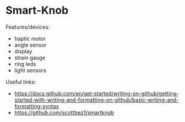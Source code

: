# Smart-Knob
Features/devices:
* haptic motor
* angle sensor
* display
* strain gauge
* ring leds
* light sensors

Useful links:
* https://docs.github.com/en/get-started/writing-on-github/getting-started-with-writing-and-formatting-on-github/basic-writing-and-formatting-syntax
* https://github.com/scottbez1/smartknob
